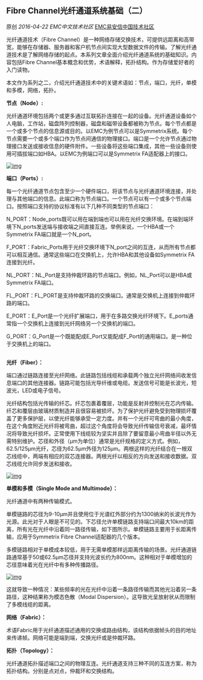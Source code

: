 ## Fibre Channel光纤通道系统基础（二）

原创 *2016-04-22* *EMC中文技术社区* [EMC易安信中国技术社区](https://mp.weixin.qq.com/s?__biz=MjM5NjY0NzAwMg==&mid=2651770768&idx=2&sn=0f6dee797720dea3b2d653e857eaf169&scene=21##)

光纤通道技术（Fibre Channel）是一种网络存储交换技术，可提供远距离和高带宽，能够在存储器、服务器和客户机节点间实现大型数据文件的传输。了解光纤通道技术是了解网络存储的起点。本系列文章全面介绍光纤通道系统的基础知识。内容包括Fibre Channel基本概念和优势，术语解释，拓扑结构。作为存储爱好者的入门读物。

 

本文作为系列之二，介绍光纤通道技术中的关键术语如：节点，端口，光纤，单模和多模，网络，拓扑。

 

**节点（Node）:**

 

光纤通道环境包括两个或更多通过互联拓扑连接在一起的设备。光纤通道设备如个人电脑，工作站，磁盘阵列控制器，磁盘和磁带设备都被称为节点。每个节点都是一个或多个节点的信息源或目的。以EMC为例节点可以是Symmetrix系统。每个节点需要一个或多个端口作为节点间通信的物理接口。端口是一个允许节点通过物理接口发送或接收信息的硬件附件。一些设备将这些端口集成，其他一些设备则使用可插拔端口如HBA。以EMC为例端口可以是Symmetrix FA适配器上的接口。

[![img](http://mmbiz.qpic.cn/mmbiz/TztEwAzAQIXG7zZcDhKWib5UuZOib1FTfulVZ4wlg1DY5yvKAjykf3QSxtBFodeVznPuFrfPhicJKAl2eY2szw66w/640?wx_fmt=png&tp=webp&wxfrom=5&wx_lazy=1)]()

 

 

**端口（Ports）:**

 

每一个光纤通道节点包含至少一个硬件端口，将该节点与光纤通道环境连接，并处理与其他端口的信息。此端口称为节点端口。一个节点可以有一个或多个节点端口。按照端口支持的协议标准有以下几种不同类型的节点端口：

 

N_PORT：Node_ports既可以用在端到端也可以用在光纤交换环境。在端到端环境下N_ports发送端与接收端之间直接互连。举例来说，一个HBA或一个Symmetrix FA端口就是一个N_port。

 

F_PORT：Fabric_Ports用于光纤交换环境下N_port之间的互连，从而所有节点都可以相互通信。通常这些端口在交换机上，允许HBA和其他设备如Symmetrix FA连接到光纤。

 

NL_PORT：NL_Port是支持仲裁环路的节点端口。例如，NL_Port可以是HBA或Symmetrix FA端口。

 

FL_PORT：FL_PORT是支持仲裁环路的交换端口。通常是交换机上连接到仲裁环路的端口。

 

E_PORT：E_Port是一个光纤扩展端口，用于在多路交换光纤环境下。E_ports通常指一个交换机上连接到光纤网络另一个交换机的端口。

 

G_PORT：G_Port是一个既能配成E_Port又能配成F_Port的通用端口。是一种位于交换机上的端口。

[![img](data:image/gif;base64,iVBORw0KGgoAAAANSUhEUgAAAAEAAAABCAYAAAAfFcSJAAAADUlEQVQImWNgYGBgAAAABQABh6FO1AAAAABJRU5ErkJggg==)]()

 

**光纤（Fiber）：**

 

端口通过链路连接至光纤网络。此链路包括线缆和承载两个独立光纤网络间收发信息端口的其他连接器。链路可能包括光导纤维或电缆。发送信号可能是长波光，短波光，LED或电子信号。

 

光纤结构包括光传输的纤芯。纤芯包裹着覆层，功能是反射并控制光在芯内传输。纤芯和覆层由玻璃材质制造并且很容易被损坏。为了保护光纤避免受到物理损坏覆盖了更多保护层，以使光纤能够承受一定力度。并有一个光纤可弯曲的最小角度，在这个角度附近光纤将被弯曲，超过这个角度将会导致光纤传输信号衰减，最坏情况将导致光纤损坏。正常使用下线缆较为坚实并且除了要留意最小弯曲半径以外无需特别维护。芯径和外径（µm为单位）通常是光纤规格的定义方式。例如，62.5/125µm光纤，芯径为62.5µm外径为125µm。两根这样的光纤结合在一根双芯线缆中，两端有相应的双芯连接器。两根光纤以相反的方向发送和接收数据。双芯线缆允许同步发送和接收。

[![img](http://mmbiz.qpic.cn/mmbiz/TztEwAzAQIXG7zZcDhKWib5UuZOib1FTfuUdYZ99UFO0zYvYPksARGPcAzOV7ibYpA4AhNg10yT1YpyJLEZjyCNiag/640?wx_fmt=png&tp=webp&wxfrom=5&wx_lazy=1)]()

 

**单模和多模（Single Mode and Multimode）：**

 

光纤通道中有两种传输模式。

 

单模链路的芯径为9-10µm并且使用位于光谱红外部分约为1300纳米的长波光作为光源。此光对于人眼是不可见的。下芯径允许单模链路支持端口间最大10km的距离，所有光在光纤中沿着同一路径传输，如下图所示。单模链路主要用于长距离传输，应用于Symmetrix Fibre Channel适配器的几个版本。

 

多模链路相对于单模成本较低，用于无需单模那样远距离传输的场景。光纤通道链路通常基于50或62.5µm芯径并支持光波长约为800nm。这种相对于单模增加的芯径意味着光在光纤中有多种传播路径。

[![img](http://mmbiz.qpic.cn/mmbiz/TztEwAzAQIXG7zZcDhKWib5UuZOib1FTfuBMHV37vK904Rs9iaD6PicWlw9j8Rx0ZVibTKgQN59XW7LIGWYRbtIUEsw/640?wx_fmt=png&tp=webp&wxfrom=5&wx_lazy=1)]()

 

这就导致一种情况：某些频率的光在光纤中沿着一条路径传输而其他光沿着另一条路径，这种结果称为模态色散（Modal Dispersion）。这导致光呈放射状从而限制了多模线缆的距离。

 

**网络（Fabric）：**

 

术语Fabric用于光纤通道描述通用的交换或路由结构，该结构依据帧头的目的地址来传递帧。网络可能是端到端，交换光纤或是仲裁环路。

 

**拓扑（Topology）：**

 

光纤通道拓扑描述端口之间的物理互连。光纤通道支持三种不同的互连方案，称为拓扑结构。分别是点对点，仲裁环和交换结构。